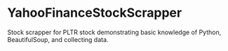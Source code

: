 # YahooFinanceStockScrapper
Stock scrapper for PLTR stock
demonstrating basic knowledge of Python, BeautifulSoup, and collecting data.
